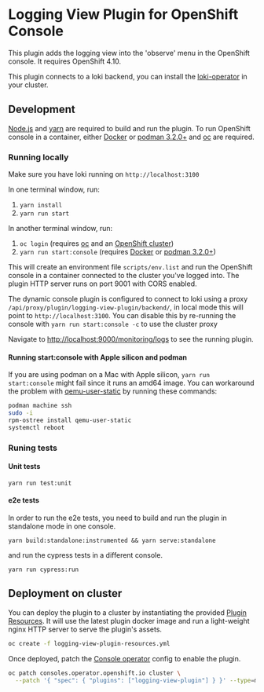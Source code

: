 # Logging View Plugin for OpenShift Console

This plugin adds the logging view into the 'observe' menu in the OpenShift console. It requires OpenShift 4.10.

This plugin connects to a loki backend, you can install the [loki-operator](https://github.com/grafana/loki/tree/main/operator)
in your cluster.

## Development

[Node.js](https://nodejs.org/en/) and [yarn](https://yarnpkg.com) are required
to build and run the plugin. To run OpenShift console in a container, either
[Docker](https://www.docker.com) or [podman 3.2.0+](https://podman.io) and
[oc](https://console.redhat.com/openshift/downloads) are required.

### Running locally

Make sure you have loki running on `http://localhost:3100`

In one terminal window, run:

1. `yarn install`
2. `yarn run start`

In another terminal window, run:

1. `oc login` (requires [oc](https://console.redhat.com/openshift/downloads) and an [OpenShift cluster](https://console.redhat.com/openshift/create))
2. `yarn run start:console` (requires [Docker](https://www.docker.com) or [podman 3.2.0+](https://podman.io))

This will create an environment file `scripts/env.list` and run the OpenShift console
in a container connected to the cluster you've logged into. The plugin HTTP server
runs on port 9001 with CORS enabled.

The dynamic console plugin is configured to connect to loki using a proxy
`/api/proxy/plugin/logging-view-plugin/backend/`, in local mode this will point
to `http://localhost:3100`. You can disable this by re-running the console with
`yarn run start:console -c` to use the cluster proxy

Navigate to <http://localhost:9000/monitoring/logs> to see the running plugin.

#### Running start:console with Apple silicon and podman

If you are using podman on a Mac with Apple silicon, `yarn run start:console`
might fail since it runs an amd64 image. You can workaround the problem with
[qemu-user-static](https://github.com/multiarch/qemu-user-static) by running
these commands:

```bash
podman machine ssh
sudo -i
rpm-ostree install qemu-user-static
systemctl reboot
```

### Runing tests

#### Unit tests

```shell
yarn run test:unit
```

#### e2e tests

In order to run the e2e tests, you need to build and run the plugin in standalone mode in one console.

```shell
yarn build:standalone:instrumented && yarn serve:standalone
```

and run the cypress tests in a different console.

```shell
yarn run cypress:run
```

## Deployment on cluster

You can deploy the plugin to a cluster by instantiating the provided
[Plugin Resources](logging-view-plugin-resources.yml). It will use the latest plugin
docker image and run a light-weight nginx HTTP server to serve the plugin's assets.

```sh
oc create -f logging-view-plugin-resources.yml
```

Once deployed, patch the [Console operator](https://github.com/openshift/console-operator)
config to enable the plugin.

```sh
oc patch consoles.operator.openshift.io cluster \
  --patch '{ "spec": { "plugins": ["logging-view-plugin"] } }' --type=merge
```
